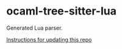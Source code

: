 # ocaml-tree-sitter-lua

Generated Lua parser.

[Instructions for updating this repo](https://github.com/returntocorp/ocaml-tree-sitter-languages/blob/main/doc/release.md)
